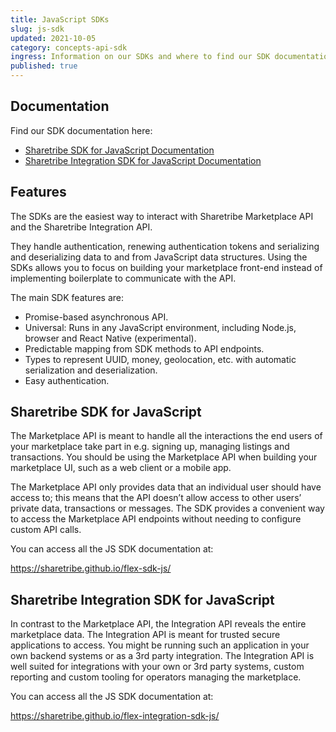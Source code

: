 ```yaml
---
title: JavaScript SDKs
slug: js-sdk
updated: 2021-10-05
category: concepts-api-sdk
ingress: Information on our SDKs and where to find our SDK documentation
published: true
---
```


## Documentation

Find our SDK documentation here:

- [Sharetribe SDK for JavaScript Documentation](https://sharetribe.github.io/flex-sdk-js/)
- [Sharetribe Integration SDK for JavaScript Documentation](https://sharetribe.github.io/flex-integration-sdk-js/)

## Features

The SDKs are the easiest way to interact with Sharetribe Marketplace API
and the Sharetribe Integration API.

They handle authentication, renewing authentication tokens and
serializing and deserializing data to and from JavaScript data
structures. Using the SDKs allows you to focus on building your
marketplace front-end instead of implementing boilerplate to communicate
with the API.

The main SDK features are:

- Promise-based asynchronous API.
- Universal: Runs in any JavaScript environment, including Node.js,
  browser and React Native (experimental).
- Predictable mapping from SDK methods to API endpoints.
- Types to represent UUID, money, geolocation, etc. with automatic
  serialization and deserialization.
- Easy authentication.

## Sharetribe SDK for JavaScript

The Marketplace API is meant to handle all the interactions the end
users of your marketplace take part in e.g. signing up, managing
listings and transactions. You should be using the Marketplace API when
building your marketplace UI, such as a web client or a mobile app.

The Marketplace API only provides data that an individual user should
have access to; this means that the API doesn’t allow access to other
users’ private data, transactions or messages. The SDK provides a
convenient way to access the Marketplace API endpoints without needing
to configure custom API calls.

You can access all the JS SDK documentation at:

https://sharetribe.github.io/flex-sdk-js/

## Sharetribe Integration SDK for JavaScript

In contrast to the Marketplace API, the Integration API reveals the
entire marketplace data. The Integration API is meant for trusted secure
applications to access. You might be running such an application in your
own backend systems or as a 3rd party integration. The Integration API
is well suited for integrations with your own or 3rd party systems,
custom reporting and custom tooling for operators managing the
marketplace.

You can access all the JS SDK documentation at:

https://sharetribe.github.io/flex-integration-sdk-js/
